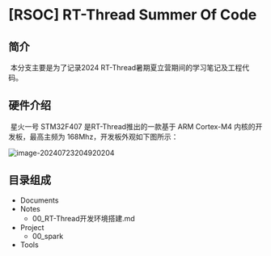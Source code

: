 

# [RSOC] RT-Thread Summer Of Code

## 简介

​		本分支主要是为了记录2024 RT-Thread暑期夏立营期间的学习笔记及工程代码。

## 硬件介绍

​		星火一号 STM32F407 是RT-Thread推出的一款基于 ARM Cortex-M4 内核的开发板，最高主频为 168Mhz，开发板外观如下图所示：

![image-20240723204920204](https://gitee.com/qq1600845354/picgo_img/raw/main/%E7%AC%94%E8%AE%B0/image-20240723204920204.png)

## 目录组成

- Documents
- Notes
  - 00_RT-Thread开发环境搭建.md
- Project
  - 00_spark
- Tools


